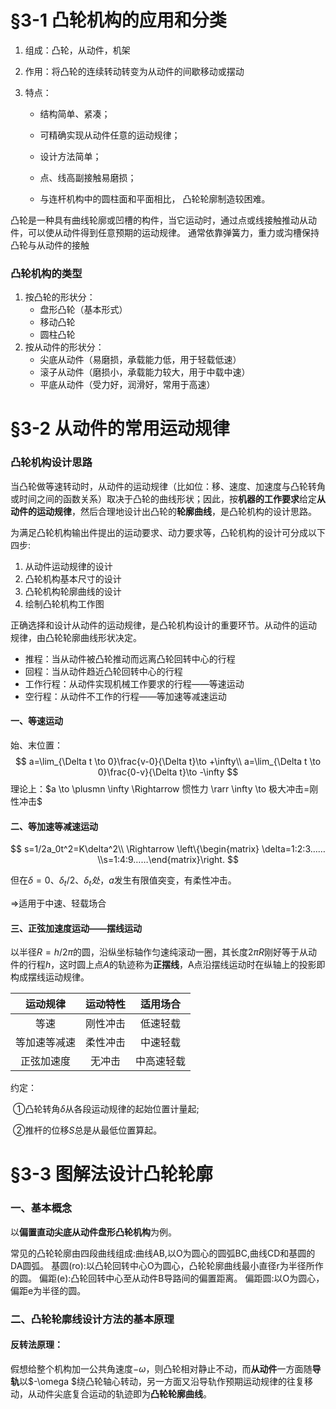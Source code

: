 # &sect;3-1 凸轮机构的应用和分类

1. 组成：凸轮，从动件，机架

2. 作用：将凸轮的连续转动转变为从动件的间歇移动或摆动

3. 特点：

   * 结构简单、紧凑；

   * 可精确实现从动件任意的运动规律；

   * 设计方法简单；

   * 点、线高副接触易磨损；

   * 与连杆机构中的圆柱面和平面相比，
     凸轮轮廓制造较困难。

凸轮是一种具有曲线轮廓或凹槽的构件，当它运动时，通过点或线接触推动从动件，可以使从动件得到任意预期的运动规律。
通常依靠弹簧力，重力或沟槽保持凸轮与从动件的接触

### 凸轮机构的类型

1. 按凸轮的形状分：
   * 盘形凸轮（基本形式）
   * 移动凸轮
   * 圆柱凸轮
2. 按从动件的形状分：
   * 尖底从动件（易磨损，承载能力低，用于轻载低速）
   * 滚子从动件（磨损小，承载能力较大，用于中载中速）
   * 平底从动件（受力好，润滑好，常用于高速）

# &sect;3-2 从动件的常用运动规律

### 凸轮机构设计思路

当凸轮做等速转动时，从动件的运动规律（比如位：移、速度、加速度与凸轮转角或时间之间的函数关系）取决于凸轮的曲线形状；因此，按**机器的工作要求**给定**从动件的运动规律**，然后合理地设计出凸轮的**轮廓曲线**，是凸轮机构的设计思路。

为满足凸轮机构输出件提出的运动要求、动力要求等，凸轮机构的设计可分成以下四步:

1. 从动件运动规律的设计
2. 凸轮机构基本尺寸的设计
3. 凸轮机构轮廓曲线的设计
4. 绘制凸轮机构工作图

正确选择和设计从动件的运动规律，是凸轮机构设计的重要环节。从动件的运动
规律，由凸轮轮廓曲线形状决定。

* 推程：当从动件被凸轮推动而远离凸轮回转中心的行程
* 回程：当从动件趋近凸轮回转中心的行程
* 工作行程：从动件实现机械工作要求的行程——等速运动
* 空行程：从动件不工作的行程——等加速等减速运动

#### 一、等速运动

始、末位置：
$$
a=\lim_{\Delta t \to 0}\frac{v-0}{\Delta t}\to +\infty\\
a=\lim_{\Delta t \to 0}\frac{0-v}{\Delta t}\to -\infty
$$
理论上：$a \to \plusmn \infty \Rightarrow 惯性力 \rarr \infty \to 极大冲击=刚性冲击$

#### 二、等加速等减速运动

$$
s=1/2a_0t^2=K\delta^2\\
\Rightarrow \left\{\begin{matrix} \delta=1:2:3……\\s=1:4:9……\end{matrix}\right.
$$

但在$δ=0、δ_t/2、 δ_t处，a$发生有限值突变，有柔性冲击。

&Rightarrow;适用于中速、轻载场合

#### 三、正弦加速度运动——摆线运动

以半径$R=h/2\pi$​的圆，沿纵坐标轴作匀速纯滚动一圈，其长度$2\pi R$刚好等于从动件的行程$h$，这时圆上点$A$的轨迹称为**正摆线**，A点沿摆线运动时在纵轴上的投影即构成摆线运动规律。

|   运动规律   | 运动特性 |  适用场合  |
| :----------: | :------: | :--------: |
|     等速     | 刚性冲击 |  低速轻载  |
| 等加速等减速 | 柔性冲击 |  中速轻载  |
|  正弦加速度  |  无冲击  | 中高速轻载 |

约定：

​	①凸轮转角$\delta$从各段运动规律的起始位置计量起;

​	②推杆的位移$S$总是从最低位置算起。

# &sect;3-3 图解法设计凸轮轮廓

### 一、基本概念

以**偏置直动尖底从动件盘形凸轮机构**为例。

常见的凸轮轮廓由四段曲线组成:曲线AB,以O为圆心的圆弧BC,曲线CD和基圆的DA圆弧。
基圆(ro):以凸轮回转中心O为圆心，凸轮轮廓曲线最小直径r为半径所作的圆。
偏距(e):凸轮回转中心至从动件B导路间的偏置距离。
偏距圆:以O为圆心，偏距e为半径的圆。

### 二、凸轮轮廓线设计方法的基本原理

#### 反转法原理：

假想给整个机构加一公共角速度$-\omega$，则凸轮相对静止不动，而**从动件**一方面随**导轨**以$-\omega $绕凸轮轴心转动，另一方面又沿导轨作预期运动规律的往复移动，从动件尖底复合运动的轨迹即为**凸轮轮廓曲线**。